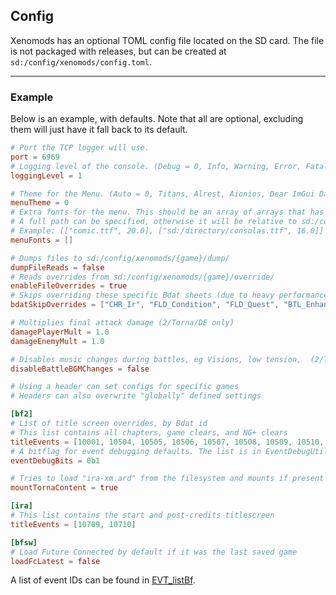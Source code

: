 ## Config

Xenomods has an optional TOML config file located on the SD card. The file is not packaged with releases, but can be created at `sd:/config/xenomods/config.toml`.

---

### Example

Below is an example, with defaults. Note that all are optional, excluding them will just have it fall back to its default.

```toml
# Port the TCP logger will use.
port = 6969
# Logging level of the console. (Debug = 0, Info, Warning, Error, Fatal = 4)
loggingLevel = 1

# Theme for the Menu. (Auto = 0, Titans, Alrest, Aionios, Dear ImGui Dark, Dear ImGui Light, Dear ImGui Classic = 6)
menuTheme = 0
# Extra fonts for the menu. This should be an array of arrays that has a file path and size (in pixels). The first in the array will be automatically used.
# A full path can be specified, otherwise it will be relative to sd:/config/xenomods/fonts/.
# Example: [["comic.ttf", 20.0], ["sd:/directory/consolas.ttf", 16.0]]
menuFonts = []

# Dumps files to sd:/config/xenomods/{game}/dump/
dumpFileReads = false
# Reads overrides from sd:/config/xenomods/{game}/override/
enableFileOverrides = true
# Skips overriding these specific Bdat sheets (due to heavy performance penalties)
bdatSkipOverrides = ["CHR_Ir", "FLD_Condition", "FLD_Quest", "BTL_Enhance", "BTL_Skill_Dr", "CHR_EnArrange"]

# Multiplies final attack damage (2/Torna/DE only)
damagePlayerMult = 1.0
damageEnemyMult = 1.0

# Disables music changes during battles, eg Visions, low tension,  (2/Torna/DE only)
disableBattleBGMChanges = false

# Using a header can set configs for specific games
# Headers can also overwrite "globally" defined settings

[bf2]
# List of title screen overrides, by Bdat id
# This list contains all chapters, game clears, and NG+ clears
titleEvents = [10001, 10504, 10505, 10506, 10507, 10508, 10509, 10510, 10511, 10512, 10513, 10605, 10607, 10608, 10609]
# A bitflag for event debugging defaults. The list is in EventDebugUtils.cpp
eventDebugBits = 0b1

# Tries to load "ira-xm.ard" from the filesystem and mounts if present
mountTornaContent = true

[ira]
# This list contains the start and post-credits titlescreen
titleEvents = [10709, 10710]

[bfsw]
# Load Future Connected by default if it was the last saved game
loadFcLatest = false
```

A list of event IDs can be found in [EVT_listBf](https://xenoblade.github.io/xb2/bdat/common/EVT_listBf.html).
